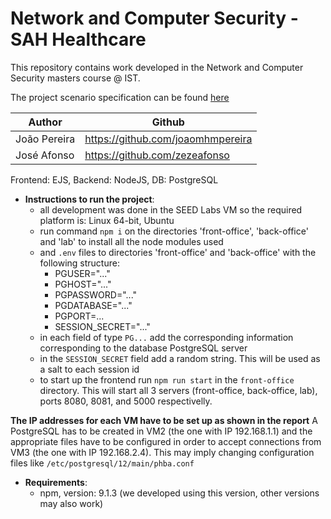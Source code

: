 # Network and Computer Security - SAH Healthcare

This repository contains work developed in the Network and Computer Security masters course @ IST.

The project scenario specification can be found [here](https://github.com/tecnico-sec/Project-Scenarios-2023_1#5-healthcare-sah)

Author | Github
-------|-------
João Pereira     | https://github.com/joaomhmpereira
José Afonso      | https://github.com/zezeafonso

Frontend: EJS, Backend: NodeJS, DB: PostgreSQL

- **Instructions to run the project**:
	- all development was done in the SEED Labs VM so the required platform is: Linux 64-bit, Ubuntu
	- run command `npm i` on the directories 'front-office', 'back-office' and 'lab' to install all the node modules used
	- and `.env` files to directories 'front-office' and 'back-office' with the following structure:
		- PGUSER="..."
		- PGHOST="..."
		- PGPASSWORD="..."
		- PGDATABASE="..."
		- PGPORT=...
		- SESSION_SECRET="..."
	- in each field of type `PG...` add the corresponding information corresponding to the database PostgreSQL server
	- in the `SESSION_SECRET` field add a random string. This will be used as a salt to each session id
	- to start up the frontend run `npm run start` in the `front-office` directory. This will start all 3 servers (front-office, back-office, lab), ports 8080, 8081, and 5000 respectivelly.

**The IP addresses for each VM have to be set up as shown in the report**
A PostgreSQL has to be created in VM2 (the one with IP 192.168.1.1) and the appropriate files have to be configured in order to accept connections from VM3 (the one with IP 192.168.2.4). This may imply changing configuration files like `/etc/postgresql/12/main/phba.conf`

- **Requirements**:
	- npm, version: 9.1.3 (we developed using this version, other versions may also work)
